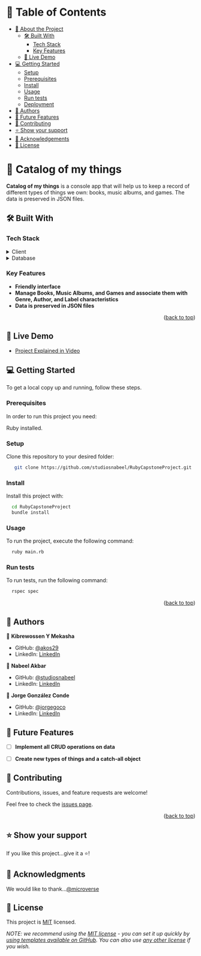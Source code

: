 <a name="readme-top"></a>


# 📗 Table of Contents

- [📖 About the Project](#about-project)
  - [🛠 Built With](#built-with)
    - [Tech Stack](#tech-stack)
    - [Key Features](#key-features)
  - [🚀 Live Demo](#live-demo)
- [💻 Getting Started](#getting-started)
  - [Setup](#setup)
  - [Prerequisites](#prerequisites)
  - [Install](#install)
  - [Usage](#usage)
  - [Run tests](#run-tests)
  - [Deployment](#triangular_flag_on_post-deployment)
- [👥 Authors](#authors)
- [🔭 Future Features](#future-features)
- [🤝 Contributing](#contributing)
- [⭐️ Show your support](#support)
- [🙏 Acknowledgements](#acknowledgements)
- [📝 License](#license)


# 📖 Catalog of my things <a name="about-project"></a>

**Catalog of my things** is a console app that will help us to keep a record of different types of things we own: books, music albums, and games. The data is preserved in JSON files. 


## 🛠 Built With <a name="built-with"></a>

### Tech Stack <a name="tech-stack"></a>

<details>
  <summary>Client</summary>
  <ul>
    <li>Ruby</li>
  </ul>
</details>

<details>
<summary>Database</summary>
  <ul>
    <li>JSON</li>
    <li>PostgreSQL</li>
  </ul>
</details>


### Key Features <a name="key-features"></a>

- **Friendly interface**
- **Manage Books, Music Albums, and Games and associate them with Genre, Author, and Label characteristics**
- **Data is preserved in JSON files**

<p align="right">(<a href="#readme-top">back to top</a>)</p>

## 🚀 Live Demo <a name="live-demo"></a>

- [Project Explained in Video](https://drive.google.com/file/d/1iZoP62bGkuK92h2MkcaTDXapDiL-34t2/view?usp=sharing)


## 💻 Getting Started <a name="getting-started"></a>

To get a local copy up and running, follow these steps.

### Prerequisites

In order to run this project you need:

Ruby installed.

### Setup

Clone this repository to your desired folder:


```sh
   git clone https://github.com/studiosnabeel/RubyCapstoneProject.git
```

### Install

Install this project with:

```sh
  cd RubyCapstoneProject
  bundle install
```

### Usage

To run the project, execute the following command:

```sh
  ruby main.rb
```

### Run tests

To run tests, run the following command:

```sh
  rspec spec
```

<p align="right">(<a href="#readme-top">back to top</a>)</p>


## 👥 Authors <a name="authors"></a>

👤 **Kibrewossen Y Mekasha**

- GitHub: [@akos29](https://github.com/akos29)
- LinkedIn: [LinkedIn](https://www.linkedin.com/in/kibrewossen-y-mekasha/)

👤 **Nabeel Akbar**

- GitHub: [@studiosnabeel](https://github.com/studiosnabeel)
- LinkedIn: [LinkedIn](https://www.linkedin.com/in/studiosnabeel/)

👤 **Jorge González Conde**

- GitHub: [@jorgegoco](https://github.com/jorgegoco)
- LinkedIn: [LinkedIn](https://www.linkedin.com/in/jorgegoco/)



## 🔭 Future Features <a name="future-features"></a>

- [ ] **Implement all CRUD operations on data**
- [ ] **Create new types of things and a catch-all object**


## 🤝 Contributing <a name="contributing"></a>

Contributions, issues, and feature requests are welcome!

Feel free to check the [issues page](https://github.com/studiosnabeel/RubyCapstoneProject/issues).

<p align="right">(<a href="#readme-top">back to top</a>)</p>


## ⭐️ Show your support <a name="support"></a>


If you like this project...give it a ⭐️!




## 🙏 Acknowledgments <a name="acknowledgements"></a>

We would like to thank...[@microverse](https://www.microverse.org/)



## 📝 License <a name="license"></a>

This project is [MIT](./MIT.md) licensed.

_NOTE: we recommend using the [MIT license](https://choosealicense.com/licenses/mit/) - you can set it up quickly by [using templates available on GitHub](https://docs.github.com/en/communities/setting-up-your-project-for-healthy-contributions/adding-a-license-to-a-repository). You can also use [any other license](https://choosealicense.com/licenses/) if you wish._
